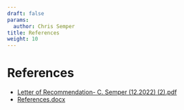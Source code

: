 ```yaml
---
draft: false
params:
  author: Chris Semper 
title: References 
weight: 10
---
```


# References
- [Letter of Recommendation- C. Semper (12.2022) (2).pdf](https://killakam3084.github.io/semper/assets/2-dropdowns/professional/3-references/Letter%20of%20Recommendation-%20C.%20Semper%20(12.2022)%20(2).pdf)
- [References.docx](https://killakam3084.github.io/semper/assets/2-dropdowns/professional/3-references/References.docx)